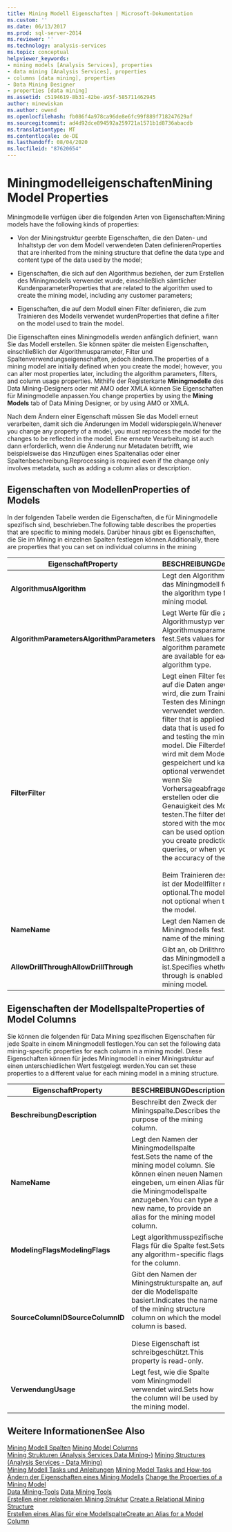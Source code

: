 ```yaml
---
title: Mining Modell Eigenschaften | Microsoft-Dokumentation
ms.custom: ''
ms.date: 06/13/2017
ms.prod: sql-server-2014
ms.reviewer: ''
ms.technology: analysis-services
ms.topic: conceptual
helpviewer_keywords:
- mining models [Analysis Services], properties
- data mining [Analysis Services], properties
- columns [data mining], properties
- Data Mining Designer
- properties [data mining]
ms.assetid: c5194619-8b31-42be-a95f-585711462945
author: minewiskan
ms.author: owend
ms.openlocfilehash: fb086f4a978ca96de8e6fc99f889f718247629af
ms.sourcegitcommit: ad4d92dce894592a259721a1571b1d8736abacdb
ms.translationtype: MT
ms.contentlocale: de-DE
ms.lasthandoff: 08/04/2020
ms.locfileid: "87620654"
---
```

# <a name="mining-model-properties"></a><span data-ttu-id="e35c5-102">Miningmodelleigenschaften</span><span class="sxs-lookup"><span data-stu-id="e35c5-102">Mining Model Properties</span></span>
  <span data-ttu-id="e35c5-103">Miningmodelle verfügen über die folgenden Arten von Eigenschaften:</span><span class="sxs-lookup"><span data-stu-id="e35c5-103">Mining models have the following kinds of properties:</span></span>  
  
-   <span data-ttu-id="e35c5-104">Von der Miningstruktur geerbte Eigenschaften, die den Daten- und Inhaltstyp der von dem Modell verwendeten Daten definieren</span><span class="sxs-lookup"><span data-stu-id="e35c5-104">Properties that are inherited from the mining structure that define the data type and content type of the data used by the model;</span></span>  
  
-   <span data-ttu-id="e35c5-105">Eigenschaften, die sich auf den Algorithmus beziehen, der zum Erstellen des Miningmodells verwendet wurde, einschließlich sämtlicher Kundenparameter</span><span class="sxs-lookup"><span data-stu-id="e35c5-105">Properties that are related to the algorithm used to create the mining model, including any customer parameters;</span></span>  
  
-   <span data-ttu-id="e35c5-106">Eigenschaften, die auf dem Modell einen Filter definieren, die zum Trainieren des Modells verwendet wurden</span><span class="sxs-lookup"><span data-stu-id="e35c5-106">Properties that define a filter on the model used to train the model.</span></span>  
  
 <span data-ttu-id="e35c5-107">Die Eigenschaften eines Miningmodells werden anfänglich definiert, wann Sie das Modell erstellen. Sie können später die meisten Eigenschaften, einschließlich der Algorithmusparameter, Filter und Spaltenverwendungseigenschaften, jedoch ändern.</span><span class="sxs-lookup"><span data-stu-id="e35c5-107">The properties of a mining model are initially defined when you create the model; however, you can alter most properties later, including the algorithm parameters, filters, and column usage properties.</span></span> <span data-ttu-id="e35c5-108">Mithilfe der Registerkarte **Miningmodelle** des Data Mining-Designers oder mit AMO oder XMLA können Sie Eigenschaften für Miningmodelle anpassen.</span><span class="sxs-lookup"><span data-stu-id="e35c5-108">You change properties by using the **Mining Models** tab of Data Mining Designer, or by using AMO or XMLA.</span></span>  
  
 <span data-ttu-id="e35c5-109">Nach dem Ändern einer Eigenschaft müssen Sie das Modell erneut verarbeiten, damit sich die Änderungen im Modell widerspiegeln.</span><span class="sxs-lookup"><span data-stu-id="e35c5-109">Whenever you change any property of a model, you must reprocess the model for the changes to be reflected in the model.</span></span> <span data-ttu-id="e35c5-110">Eine erneute Verarbeitung ist auch dann erforderlich, wenn die Änderung nur Metadaten betrifft, wie beispielsweise das Hinzufügen eines Spaltenalias oder einer Spaltenbeschreibung.</span><span class="sxs-lookup"><span data-stu-id="e35c5-110">Reprocessing is required even if the change only involves metadata, such as adding a column alias or description.</span></span>  
  
## <a name="properties-of-models"></a><span data-ttu-id="e35c5-111">Eigenschaften von Modellen</span><span class="sxs-lookup"><span data-stu-id="e35c5-111">Properties of Models</span></span>  
 <span data-ttu-id="e35c5-112">In der folgenden Tabelle werden die Eigenschaften, die für Miningmodelle spezifisch sind, beschrieben.</span><span class="sxs-lookup"><span data-stu-id="e35c5-112">The following table describes the properties that are specific to mining models.</span></span> <span data-ttu-id="e35c5-113">Darüber hinaus gibt es Eigenschaften, die Sie im Mining in einzelnen Spalten festlegen können.</span><span class="sxs-lookup"><span data-stu-id="e35c5-113">Additionally, there are properties that you can set on individual columns in the mining</span></span>  
  
|<span data-ttu-id="e35c5-114">Eigenschaft</span><span class="sxs-lookup"><span data-stu-id="e35c5-114">Property</span></span>|<span data-ttu-id="e35c5-115">BESCHREIBUNG</span><span class="sxs-lookup"><span data-stu-id="e35c5-115">Description</span></span>|  
|--------------|-----------------|  
|<span data-ttu-id="e35c5-116">**Algorithmus**</span><span class="sxs-lookup"><span data-stu-id="e35c5-116">**Algorithm**</span></span>|<span data-ttu-id="e35c5-117">Legt den Algorithmustyp für das Miningmodell fest.</span><span class="sxs-lookup"><span data-stu-id="e35c5-117">Sets the algorithm type for the mining model.</span></span>|  
|<span data-ttu-id="e35c5-118">**AlgorithmParameters**</span><span class="sxs-lookup"><span data-stu-id="e35c5-118">**AlgorithmParameters**</span></span>|<span data-ttu-id="e35c5-119">Legt Werte für die zu jedem Algorithmustyp verfügbaren Algorithmusparameter fest.</span><span class="sxs-lookup"><span data-stu-id="e35c5-119">Sets values for algorithm parameters that are available for each algorithm type.</span></span>|  
|<span data-ttu-id="e35c5-120">**Filter**</span><span class="sxs-lookup"><span data-stu-id="e35c5-120">**Filter**</span></span>|<span data-ttu-id="e35c5-121">Legt einen Filter fest, der auf die Daten angewendet wird, die zum Trainieren und Testen des Miningmodells verwendet werden.</span><span class="sxs-lookup"><span data-stu-id="e35c5-121">Sets a filter that is applied to the data that is used for training and testing the mining model.</span></span> <span data-ttu-id="e35c5-122">Die Filterdefinition wird mit dem Modell gespeichert und kann optional verwendet werden, wenn Sie Vorhersageabfragen erstellen oder die Genauigkeit des Modells testen.</span><span class="sxs-lookup"><span data-stu-id="e35c5-122">The filter definition is stored with the model and can be used optionally when you create prediction queries, or when you test the accuracy of the model.</span></span><br /><br /> <span data-ttu-id="e35c5-123">Beim Trainieren des Modells ist der Modellfilter nicht optional.</span><span class="sxs-lookup"><span data-stu-id="e35c5-123">The model filter is not optional when training the model.</span></span>|  
|<span data-ttu-id="e35c5-124">**Name**</span><span class="sxs-lookup"><span data-stu-id="e35c5-124">**Name**</span></span>|<span data-ttu-id="e35c5-125">Legt den Namen des Miningmodells fest.</span><span class="sxs-lookup"><span data-stu-id="e35c5-125">Sets the name of the mining model.</span></span>|  
|<span data-ttu-id="e35c5-126">**AllowDrillThrough**</span><span class="sxs-lookup"><span data-stu-id="e35c5-126">**AllowDrillThrough**</span></span>|<span data-ttu-id="e35c5-127">Gibt an, ob Drillthrough für das Miningmodell aktiviert ist.</span><span class="sxs-lookup"><span data-stu-id="e35c5-127">Specifies whether drill through is enabled on the mining model.</span></span>|  
  
## <a name="properties-of-model-columns"></a><span data-ttu-id="e35c5-128">Eigenschaften der Modellspalte</span><span class="sxs-lookup"><span data-stu-id="e35c5-128">Properties of Model Columns</span></span>  
 <span data-ttu-id="e35c5-129">Sie können die folgenden für Data Mining spezifischen Eigenschaften für jede Spalte in einem Miningmodell festlegen.</span><span class="sxs-lookup"><span data-stu-id="e35c5-129">You can set the following data mining-specific properties for each column in a mining model.</span></span> <span data-ttu-id="e35c5-130">Diese Eigenschaften können für jedes Miningmodell in einer Miningstruktur auf einen unterschiedlichen Wert festgelegt werden.</span><span class="sxs-lookup"><span data-stu-id="e35c5-130">You can set these properties to a different value for each mining model in a mining structure.</span></span>  
  
|<span data-ttu-id="e35c5-131">Eigenschaft</span><span class="sxs-lookup"><span data-stu-id="e35c5-131">Property</span></span>|<span data-ttu-id="e35c5-132">BESCHREIBUNG</span><span class="sxs-lookup"><span data-stu-id="e35c5-132">Description</span></span>|  
|--------------|-----------------|  
|<span data-ttu-id="e35c5-133">**Beschreibung**</span><span class="sxs-lookup"><span data-stu-id="e35c5-133">**Description**</span></span>|<span data-ttu-id="e35c5-134">Beschreibt den Zweck der Miningspalte.</span><span class="sxs-lookup"><span data-stu-id="e35c5-134">Describes the purpose of the mining column.</span></span>|  
|<span data-ttu-id="e35c5-135">**Name**</span><span class="sxs-lookup"><span data-stu-id="e35c5-135">**Name**</span></span>|<span data-ttu-id="e35c5-136">Legt den Namen der Miningmodellspalte fest.</span><span class="sxs-lookup"><span data-stu-id="e35c5-136">Sets the name of the mining model column.</span></span> <span data-ttu-id="e35c5-137">Sie können einen neuen Namen eingeben, um einen Alias für die Miningmodellspalte anzugeben.</span><span class="sxs-lookup"><span data-stu-id="e35c5-137">You can type a new name, to provide an alias for the mining model column.</span></span>|  
|<span data-ttu-id="e35c5-138">**ModelingFlags**</span><span class="sxs-lookup"><span data-stu-id="e35c5-138">**ModelingFlags**</span></span>|<span data-ttu-id="e35c5-139">Legt algorithmusspezifische Flags für die Spalte fest.</span><span class="sxs-lookup"><span data-stu-id="e35c5-139">Sets any algorithm-specific flags for the column.</span></span>|  
|<span data-ttu-id="e35c5-140">**SourceColumnID**</span><span class="sxs-lookup"><span data-stu-id="e35c5-140">**SourceColumnID**</span></span>|<span data-ttu-id="e35c5-141">Gibt den Namen der Miningstrukturspalte an, auf der die Modellspalte basiert.</span><span class="sxs-lookup"><span data-stu-id="e35c5-141">Indicates the name of the mining structure column on which the model column is based.</span></span><br /><br /> <span data-ttu-id="e35c5-142">Diese Eigenschaft ist schreibgeschützt.</span><span class="sxs-lookup"><span data-stu-id="e35c5-142">This property is read-only.</span></span>|  
|<span data-ttu-id="e35c5-143">**Verwendung**</span><span class="sxs-lookup"><span data-stu-id="e35c5-143">**Usage**</span></span>|<span data-ttu-id="e35c5-144">Legt fest, wie die Spalte vom Miningmodell verwendet wird.</span><span class="sxs-lookup"><span data-stu-id="e35c5-144">Sets how the column will be used by the mining model.</span></span>|  
  
## <a name="see-also"></a><span data-ttu-id="e35c5-145">Weitere Informationen</span><span class="sxs-lookup"><span data-stu-id="e35c5-145">See Also</span></span>  
 <span data-ttu-id="e35c5-146">[Mining Modell Spalten](mining-model-columns.md) </span><span class="sxs-lookup"><span data-stu-id="e35c5-146">[Mining Model Columns](mining-model-columns.md) </span></span>  
 <span data-ttu-id="e35c5-147">[Mining Strukturen &#40;Analysis Services Data Mining-&#41;](mining-structures-analysis-services-data-mining.md) </span><span class="sxs-lookup"><span data-stu-id="e35c5-147">[Mining Structures &#40;Analysis Services - Data Mining&#41;](mining-structures-analysis-services-data-mining.md) </span></span>  
 <span data-ttu-id="e35c5-148">[Mining Modell Tasks und Anleitungen](mining-model-tasks-and-how-tos.md) </span><span class="sxs-lookup"><span data-stu-id="e35c5-148">[Mining Model Tasks and How-tos](mining-model-tasks-and-how-tos.md) </span></span>  
 <span data-ttu-id="e35c5-149">[Ändern der Eigenschaften eines Mining Modells](change-the-properties-of-a-mining-model.md) </span><span class="sxs-lookup"><span data-stu-id="e35c5-149">[Change the Properties of a Mining Model](change-the-properties-of-a-mining-model.md) </span></span>  
 <span data-ttu-id="e35c5-150">[Data Mining-Tools](data-mining-tools.md) </span><span class="sxs-lookup"><span data-stu-id="e35c5-150">[Data Mining Tools](data-mining-tools.md) </span></span>  
 <span data-ttu-id="e35c5-151">[Erstellen einer relationalen Mining Struktur](create-a-relational-mining-structure.md) </span><span class="sxs-lookup"><span data-stu-id="e35c5-151">[Create a Relational Mining Structure](create-a-relational-mining-structure.md) </span></span>  
 [<span data-ttu-id="e35c5-152">Erstellen eines Alias für eine Modellspalte</span><span class="sxs-lookup"><span data-stu-id="e35c5-152">Create an Alias for a Model Column</span></span>](create-an-alias-for-a-model-column.md)  
  
  
